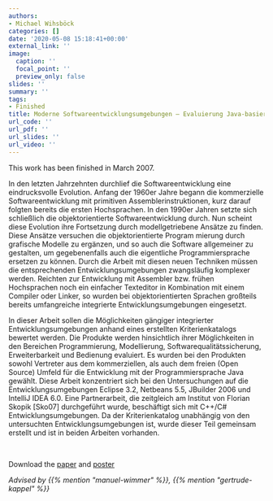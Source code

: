 ```yaml
---
authors:
- Michael Wihsböck
categories: []
date: '2020-05-08 15:18:41+00:00'
external_link: ''
image:
  caption: ''
  focal_point: ''
  preview_only: false
slides: ''
summary: ''
tags:
- Finished
title: Moderne Softwareentwicklungsumgebungen – Evaluierung Java-basierter Ansätze
url_code: ''
url_pdf: ''
url_slides: ''
url_video: ''
---
```


This work has been finished in March 2007.

In den letzten Jahrzehnten durchlief die Softwareentwicklung eine eindrucksvolle Evolution. Anfang der 1960er Jahre begann die kommerzielle Softwareentwicklung mit primitiven Assemblerinstruktionen, kurz darauf folgten bereits die ersten Hochsprachen. In den 1990er Jahren setzte sich schließlich die objektorientierte Softwareentwicklung durch. Nun scheint diese Evolution ihre Fortsetzung durch modellgetriebene Ansätze zu finden. Diese Ansätze versuchen die objektorientierte Program mierung durch grafische Modelle zu ergänzen, und so auch die Software allgemeiner zu gestalten, um gegebenenfalls auch die eigentliche Programmiersprache ersetzen zu können. Durch die Arbeit mit diesen neuen Techniken müssen die entsprechenden Entwicklungsumgebungen zwangsläufig komplexer werden. Reichten zur Entwicklung mit Assembler bzw. frühen Hochsprachen noch ein einfacher Texteditor in Kombination mit einem Compiler oder Linker, so wurden bei objektorientierten Sprachen großteils bereits umfangreiche integrierte Entwicklungsumgebungen eingesetzt.

In dieser Arbeit sollen die Möglichkeiten gängiger integrierter Entwicklungsumgebungen anhand eines erstellten Kriterienkatalogs bewertet werden. Die Produkte werden hinsichtlich ihrer Möglichkeiten in den Bereichen Programmierung, Modellierung, Softwarequalitätssicherung, Erweiterbarkeit und Bedienung evaluiert. Es wurden bei den Produkten sowohl Vertreter aus dem kommerziellen, als auch dem freien (Open Source) Umfeld für die Entwicklung mit der Programmiersprache Java gewählt. Diese Arbeit konzentriert sich bei den Untersuchungen auf die Entwicklungsumgebungen Eclipse 3.2, Netbeans 5.5, JBuilder 2006 und IntelliJ IDEA 6.0. Eine Partnerarbeit, die zeitgleich am Institut von Florian Skopik \[Sko07\] durchgeführt wurde, beschäftigt sich mit C++/C\# Entwicklungsumgebungen. Da der Kriterienkatalog unabhängig von den untersuchten Entwicklungsumgebungen ist, wurde dieser Teil gemeinsam erstellt und ist in beiden Arbeiten vorhanden.

&nbsp;

 Download the [paper](https://www.big.tuwien.ac.at/app/uploads/2016/10/Wihsböck_paper.pdf) and [poster](https://www.big.tuwien.ac.at/app/uploads/2016/10/Wihsböck_poster.pdf)

*Advised by {{% mention "manuel-wimmer" %}}, {{% mention "gertrude-kappel" %}}*